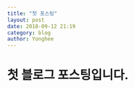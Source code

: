 ```yaml
---
title: "첫 포스팅"
layout: post
date: 2018-09-12 21:19
category: blog
author: Yonghee
---
```


# 첫 블로그 포스팅입니다.
